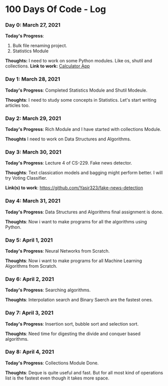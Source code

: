 # 100 Days Of Code - Log

### Day 0: March 27, 2021
<!-- ##### (delete me or comment me out) -->

**Today's Progress**: 
1. Bulk file renaming project.
2. Statistics Module

**Thoughts:** I need to work on some Python modules. Like os, shutil and collections.
**Link to work:** [Calculator App](http://www.example.com)

### Day 1: March 28, 2021
<!-- ##### (delete me or comment me out) -->

**Today's Progress**: Completed Statistics Module and Shutil Modeule.

**Thoughts**: I need to study some concepts in Statistics. Let's start writing articles too.

<!-- **Link(s) to work**: [Calculator App](http://www.example.com) -->


### Day 2: March 29, 2021

**Today's Progress**: Rich Module and I have started with collections Module.

**Thoughts** I need to work on Data Structures and Algorithms.

<!-- **Link(s) to work**
1. [Find the Longest Word in a String](https://www.freecodecamp.com/challenges/find-the-longest-word-in-a-string)
2. [Title Case a Sentence](https://www.freecodecamp.com/challenges/title-case-a-sentence)
 -->

### Day 3: March 30, 2021
<!-- ##### (delete me or comment me out) -->

**Today's Progress**: Lecture 4 of CS-229. Fake news detector.

**Thoughts**: Text classication models and bagging might perform better. I will try Voting Classifier.

**Link(s) to work**: https://github.com/Yasir323/fake-news-detection

### Day 4: March 31, 2021
<!-- ##### (delete me or comment me out) -->

**Today's Progress**: Data Structures and Algorithms final assignment is done.

**Thoughts**: Now i want to make programs for all the algorithms using Python.

<!-- **Link(s) to work**: https://github.com/Yasir323/fake-news-detection -->

### Day 5: April 1, 2021
<!-- ##### (delete me or comment me out) -->

**Today's Progress**: Neural Networks from Scratch.

**Thoughts**: Now i want to make programs for all Machine Learning Algorithms from Scratch.

<!-- **Link(s) to work**: https://github.com/Yasir323/fake-news-detection -->

### Day 6: April 2, 2021
<!-- ##### (delete me or comment me out) -->

**Today's Progress**: Searching algorithms.

**Thoughts**: Interpolation search and Binary Saerch are the fastest ones.

<!-- **Link(s) to work**: https://github.com/Yasir323/fake-news-detection -->

### Day 7: April 3, 2021
<!-- ##### (delete me or comment me out) -->

**Today's Progress**: Insertion sort, bubble sort and selection sort.

**Thoughts**: Need time for digesting the divide and conquer based algorithms.

<!-- **Link(s) to work**: https://github.com/Yasir323/fake-news-detection -->

### Day 8: April 4, 2021
<!-- ##### (delete me or comment me out) -->

**Today's Progress**: Collections Module Done.

**Thoughts**: Deque is quite useful and fast. But for all most kind of operations list is the fastest even though it takes more space.

<!-- **Link(s) to work**: https://github.com/Yasir323/fake-news-detection -->